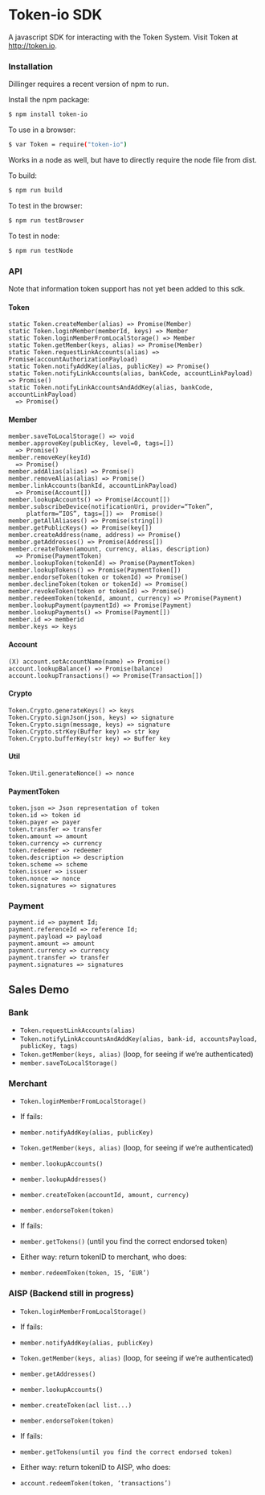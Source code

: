 # Token-io SDK

A javascript SDK for interacting with the Token System. Visit Token at http://token.io.

### Installation

Dillinger requires a recent version of npm to run.

Install the npm package:

```sh
$ npm install token-io
```

To use in a browser:

```sh
$ var Token = require("token-io")
```

Works in a node as well, but have to directly require the node file from dist.

To build:
```sh
$ npm run build
```

To test in the browser:
```sh
$ npm run testBrowser
```

To test in node:
```sh
$ npm run testNode
```

### API
Note that information token support has not yet been added to this sdk.

#### Token
```
static Token.createMember(alias) => Promise(Member)
static Token.loginMember(memberId, keys) => Member
static Token.loginMemberFromLocalStorage() => Member
static Token.getMember(keys, alias) => Promise(Member)
static Token.requestLinkAccounts(alias) => Promise(accountAuthorizationPayload)
static Token.notifyAddKey(alias, publicKey) => Promise()
static Token.notifyLinkAccounts(alias, bankCode, accountLinkPayload) => Promise()
static Token.notifyLinkAccountsAndAddKey(alias, bankCode, accountLinkPayload)
  => Promise()
```

#### Member
```
member.saveToLocalStorage() => void
member.approveKey(publicKey, level=0, tags=[])
  => Promise()
member.removeKey(keyId)
  => Promise()
member.addAlias(alias) => Promise()
member.removeAlias(alias) => Promise()
member.linkAccounts(bankId, accountLinkPayload)
  => Promise(Account[])
member.lookupAccounts() => Promise(Account[])
member.subscribeDevice(notificationUri, provider=“Token”,
     platform=“IOS”, tags=[]) =>  Promise()
member.getAllAliases() => Promise(string[])
member.getPublicKeys() => Promise(key[])
member.createAddress(name, address) => Promise()
member.getAddresses() => Promise(Address[])
member.createToken(amount, currency, alias, description)
  => Promise(PaymentToken)
member.lookupToken(tokenId) => Promise(PaymentToken)
member.lookupTokens() => Promise(PaymentToken[])
member.endorseToken(token or tokenId) => Promise()
member.declineToken(token or tokenId) => Promise()
member.revokeToken(token or tokenId) => Promise()
member.redeemToken(tokenId, amount, currency) => Promise(Payment)
member.lookupPayment(paymentId) => Promise(Payment)
member.lookupPayments() => Promise(Payment[])
member.id => memberid
member.keys => keys
```

#### Account
```
(X) account.setAccountName(name) => Promise()
account.lookupBalance() => Promise(balance)
account.lookupTransactions() => Promise(Transaction[])
```
#### Crypto
```
Token.Crypto.generateKeys() => keys
Token.Crypto.signJson(json, keys) => signature
Token.Crypto.sign(message, keys) => signature
Token.Crypto.strKey(Buffer key) => str key
Token.Crypto.bufferKey(str key) => Buffer key
```

#### Util
```
Token.Util.generateNonce() => nonce
```


#### PaymentToken
```
token.json => Json representation of token
token.id => token id
token.payer => payer
token.transfer => transfer
token.amount => amount
token.currency => currency
token.redeemer => redeemer
token.description => description
token.scheme => scheme
token.issuer => issuer
token.nonce => nonce
token.signatures => signatures
```
### Payment
```
payment.id => payment Id;
payment.referenceId => reference Id;
payment.payload => payload
payment.amount => amount
payment.currency => currency
payment.transfer => transfer
payment.signatures => signatures
```

## Sales Demo

### Bank
* ```Token.requestLinkAccounts(alias)```
* ```Token.notifyLinkAccountsAndAddKey(alias, bank-id, accountsPayload, publicKey, tags)```
* ```Token.getMember(keys, alias)``` (loop, for seeing if we’re authenticated)
* ```member.saveToLocalStorage()```

### Merchant
* ```Token.loginMemberFromLocalStorage()```
* If fails:
* ```member.notifyAddKey(alias, publicKey)```


* ```Token.getMember(keys, alias)``` (loop, for seeing if we’re authenticated)
* ```member.lookupAccounts()```
* ```member.lookupAddresses()```
* ```member.createToken(accountId, amount, currency)```
* ```member.endorseToken(token)```
* If fails:
* ```member.getTokens()``` (until you find the correct endorsed token)


* Either way: return tokenID to merchant, who does:
* ```member.redeemToken(token, 15, ‘EUR’)```

### AISP (Backend still in progress)
* ```Token.loginMemberFromLocalStorage()```
* If fails:
* ```member.notifyAddKey(alias, publicKey)```
* ```Token.getMember(keys, alias)``` (loop, for seeing if we’re authenticated)
* ```member.getAddresses()```
* ```member.lookupAccounts()```
* ```member.createToken(acl list...)```
* ```member.endorseToken(token)```
* If fails:
* ```member.getTokens(until you find the correct endorsed token)```

* Either way: return tokenID to AISP, who does:
* ```account.redeemToken(token, ‘transactions’)```
